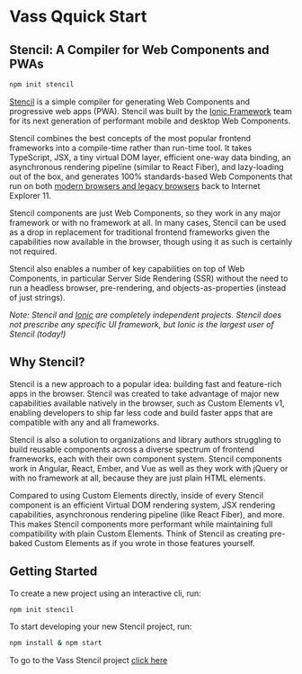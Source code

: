 # Vass Qquick Start

## Stencil: A Compiler for Web Components and PWAs

```bash
npm init stencil
```

[Stencil](https://stenciljs.com/) is a simple compiler for generating Web Components and progressive web apps (PWA). Stencil was built by the [Ionic Framework](http://ionicframework.com/) team for its next generation of performant mobile and desktop Web Components.

Stencil combines the best concepts of the most popular frontend frameworks into a compile-time rather than run-time tool. It takes TypeScript, JSX, a tiny virtual DOM layer, efficient one-way data binding, an asynchronous rendering pipeline (similar to React Fiber), and lazy-loading out of the box, and generates 100% standards-based Web Components that run on both [modern browsers and legacy browsers](#browser-support) back to Internet Explorer 11.

Stencil components are just Web Components, so they work in any major framework or with no framework at all. In many cases, Stencil can be used as a drop in replacement for traditional frontend frameworks given the capabilities now available in the browser, though using it as such is certainly not required.

Stencil also enables a number of key capabilities on top of Web Components, in particular Server Side Rendering (SSR) without the need to run a headless browser, pre-rendering, and objects-as-properties (instead of just strings).

*Note: Stencil and [Ionic](https://ionicframework.com/) are completely independent projects. Stencil does not prescribe any specific UI framework, but Ionic is the largest user of Stencil (today!)*


## Why Stencil?

Stencil is a new approach to a popular idea: building fast and feature-rich apps in the browser. Stencil was created to take advantage of major new capabilities available natively in the browser, such as Custom Elements v1, enabling developers to ship far less code and build faster apps that are compatible with any and all frameworks.

Stencil is also a solution to organizations and library authors struggling to build reusable components across a diverse spectrum of frontend frameworks, each with their own component system. Stencil components work in Angular, React, Ember, and Vue as well as they work with jQuery or with no framework at all, because they are just plain HTML elements.

Compared to using Custom Elements directly, inside of every Stencil component is an efficient Virtual DOM rendering system, JSX rendering capabilities, asynchronous rendering pipeline (like React Fiber), and more. This makes Stencil components more performant while maintaining full compatibility with plain Custom Elements. Think of Stencil as creating pre-baked Custom Elements as if you wrote in those features yourself.


## Getting Started

To create a new project using an interactive cli, run:

```bash
npm init stencil
```

To start developing your new Stencil project, run:

```bash
npm install & npm start
```

To go to the Vass Stencil project [click here](https://github.com/MarcosLunaR/vass-stencil-components)
